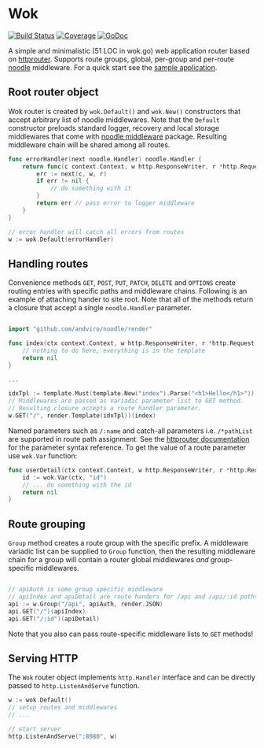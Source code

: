 # Wok

[![Build
Status](https://travis-ci.org/andviro/wok.svg?branch=master)](https://travis-ci.org/andviro/wok)
[![Coverage](http://gocover.io/_badge/github.com/andviro/wok?0)](http://gocover.io/github.com/andviro/wok)
[![GoDoc](http://godoc.org/github.com/andviro/wok?status.png)](http://godoc.org/github.com/andviro/wok)

A simple and minimalistic (51 LOC in wok.go) web application router based on
[httprouter](https://github.com/julienschmidt/httprouter). Supports route
groups, global, per-group and per-route
[noodle](https://github.com/andviro/noodle) middleware. For a quick start see
the [sample application](https://github.com/andviro/wok/blob/master/example/main.go).

## Root router object

Wok router is created by `wok.Default()` and `wok.New()` constructors that
accept arbitrary list of noodle middlewares. Note that the `Default`
constructor preloads standard logger, recovery and local storage middlewares
that come with [noodle middleware](https://github.com/andviro/noodle/tree/master/middleware)
package. Resulting middleware chain will be shared among all routes.

```go
func errorHandler(next noodle.Handler) noodle.Handler {
    return func(c context.Context, w http.ResponseWriter, r *http.Request) error {
        err := next(c, w, r)
        if err != nil {
            // do something with it
        }
        return err // pass error to logger middleware
    }
}

// error handler will catch all errors from routes
w := wok.Default(errorHandler)
```

## Handling routes

Convenience methods `GET`, `POST`, `PUT`, `PATCH`, `DELETE` and `OPTIONS`
create routing entries with specific paths and middleware chains. Following is
an example of attaching hander to site root. Note that all of the methods
return a closure that accept a single `noodle.Handler` parameter.

```go

import "github.com/andviro/noodle/render"

func index(ctx context.Context, w http.ResponseWriter, r *http.Request) error {
	// nothing to do here, everything is in the template
	return nil
}

...

idxTpl := template.Must(template.New("index").Parse("<h1>Hello</h1>"))
// Middlewares are passed as variadic parameter list to GET method.
// Resulting closure accepts a route handler parameter.
w.GET("/", render.Template(idxTpl))(index)
```

Named parameters such as `/:name` and catch-all parameters i.e. `/*pathList`
are supported in route path assignment. See the
[httprouter documentation](http://godoc.org/github.com/julienschmidt/httprouter) for the
parameter syntax reference. To get the value of a route parameter use `wok.Var`
function:

```go
func userDetail(ctx context.Context, w http.ResponseWriter, r *http.Request) error {
    id := wok.Var(ctx, "id")
    // ... do something with the id
	return nil
}
```

## Route grouping

`Group` method creates a route group with the specific prefix. A middleware
variadic list can be supplied to `Group` function, then the resulting
middleware chain for a group will contain a router global middlewares *and*
group-specific middlewares.

```go

// apiAuth is some group specific middleware
// apiIndex and apiDetail are route handers for /api and /api/:id paths
api := w.Group("/api", apiAuth, render.JSON)
api.GET("/")(apiIndex)
api.GET("/:id")(apiDetail)
```

Note that you also can pass route-specific middleware lists to `GET` methods!


## Serving HTTP

The `Wok` router object implements `http.Handler` interface and can be directly
passed to `http.ListenAndServe` function.

```go 
w := wok.Default()
// setup routes and middlewares
// ...

// start server
http.ListenAndServe(":8080", w)
```
